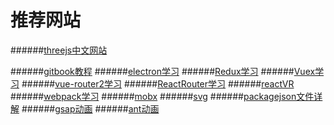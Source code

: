 # 推荐网站
######[threejs中文网站](http://techbrood.com/threejs/docs/#参考手册/)

######[gitbook教程](http://gitbook.zhangjikai.com/themes.html)
######[electron学习](https://weishuai.gitbooks.io/electron-/content/api/web-frame.html)
######[Redux学习](http://cn.redux.js.org/index.html)
######[Vuex学习](https://vuex.vuejs.org/zh-cn/)
######[vue-router2学习](https://router.vuejs.org/zh-cn/)
######[ReactRouter学习](https://react-guide.github.io/react-router-cn/)
######[reactVR](http://react-vr.org/cn/docs/getting-started.html)
######[webpack学习](http://www.css88.com/doc/webpack2/)
######[mobx](http://cn.mobx.js.org/)
######[svg](https://developer.mozilla.org/zh-CN/docs/Web/SVG/Tutorial)
######[packagejson文件详解](http://javascript.ruanyifeng.com/nodejs/packagejson.html)
######[gsap动画](http://www.cnblogs.com/vaney/p/4502480.html)
######[ant动画](https://motion.ant.design/components/tween-one)
